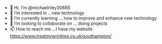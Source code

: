 - 👋 Hi, I’m @michaelriley30685
- 👀 I’m interested in ...new technology
- 🌱 I’m currently learning ... how to improve and enhance new technology
- 💞️ I’m looking to collaborate on ... doing projects
- 📫 How to reach me ...I have my website https://www.treatmywrinkles.co.uk/southampton/

<!---
michaelriley30685/michaelriley30685 is a ✨ special ✨ repository because its `README.md` (this file) appears on your GitHub profile.
You can click the Preview link to take a look at your changes.
--->
